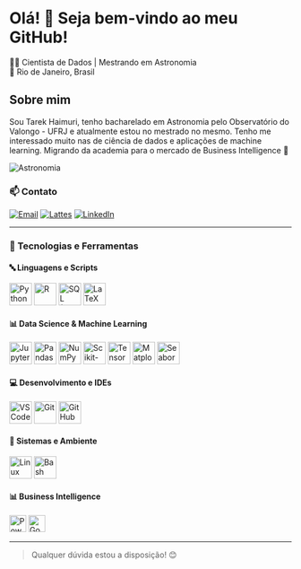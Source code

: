# Olá! 👋 Seja bem-vindo ao meu GitHub!

👨‍🔬 Cientista de Dados | Mestrando em Astronomia  
📍 Rio de Janeiro, Brasil  

## Sobre mim

Sou Tarek Haimuri, tenho bacharelado em Astronomia pelo Observatório do Valongo - UFRJ e atualmente estou no mestrado no mesmo. Tenho me interessado muito nas de ciência de dados e aplicações de machine learning. Migrando da academia para o mercado de Business Intelligence 🚀

![Astronomia](https://media.giphy.com/media/3o7abldj0b3rxrZUxW/giphy.gif)

### 📫 Contato

[![Email](https://img.shields.io/badge/Email-000000?style=for-the-badge&logo=minutemailer&logoColor=white)](tarekhaimuri@hotmail.com)
[![Lattes](https://img.shields.io/badge/Lattes-0072B5?style=for-the-badge&logo=academia&logoColor=white)](http://lattes.cnpq.br/7640180945200107)
[![LinkedIn](https://img.shields.io/badge/LinkedIn-0A66C2?style=for-the-badge&logo=linkedin&logoColor=white)](linkedin.com/in/tarek-haimuri-4024731ab)

---

### 🧰 Tecnologias e Ferramentas

#### 🔤 Linguagens e Scripts
<img src="https://cdn.jsdelivr.net/gh/devicons/devicon/icons/python/python-original.svg" width="40" title="Python"/>
<img src="https://cdn.jsdelivr.net/gh/devicons/devicon/icons/r/r-original.svg" width="40" title="R"/>
<img src="https://cdn.jsdelivr.net/gh/devicons/devicon/icons/mysql/mysql-original.svg" width="40" title="SQL (MySQL)"/>
<img src="https://cdn.jsdelivr.net/gh/devicons/devicon/icons/latex/latex-original.svg" width="40" title="LaTeX"/>

<br/>

#### 📊 Data Science & Machine Learning
<img src="https://cdn.jsdelivr.net/gh/devicons/devicon/icons/jupyter/jupyter-original.svg" width="40" title="Jupyter"/>
<img src="https://cdn.jsdelivr.net/gh/devicons/devicon/icons/pandas/pandas-original.svg" width="40" title="Pandas"/>
<img src="https://cdn.jsdelivr.net/gh/devicons/devicon/icons/numpy/numpy-original.svg" width="40" title="NumPy"/>
<img src="https://cdn.jsdelivr.net/gh/devicons/devicon/icons/scikit-learn/scikit-learn-original.svg" width="40" title="Scikit-learn"/>
<img src="https://cdn.jsdelivr.net/gh/devicons/devicon/icons/tensorflow/tensorflow-original.svg" width="40" title="TensorFlow"/>
<img src="https://cdn.jsdelivr.net/gh/devicons/devicon/icons/matplotlib/matplotlib-original.svg" width="40" title="Matplotlib"/>
<img src="https://cdn.jsdelivr.net/gh/devicons/devicon/icons/seaborn/seaborn-original.svg" width="40" title="Seaborn"/>

<br/>

#### 💻 Desenvolvimento e IDEs
<img src="https://cdn.jsdelivr.net/gh/devicons/devicon/icons/vscode/vscode-original.svg" width="40" title="VS Code"/>
<img src="https://cdn.jsdelivr.net/gh/devicons/devicon/icons/git/git-original.svg" width="40" title="Git"/>
<img src="https://cdn.jsdelivr.net/gh/devicons/devicon/icons/github/github-original.svg" width="40" title="GitHub"/>

<br/>

#### 🐧 Sistemas e Ambiente
<img src="https://cdn.jsdelivr.net/gh/devicons/devicon/icons/linux/linux-original.svg" width="40" title="Linux"/>
<img src="https://cdn.jsdelivr.net/gh/devicons/devicon/icons/bash/bash-original.svg" width="40" title="Bash"/>

<br/>

#### 📊 Business Intelligence
<img src="https://img.shields.io/badge/Power%20BI-F2C811?style=for-the-badge&logo=powerbi&logoColor=black" height="30" title="Power BI"/>
<img src="https://img.shields.io/badge/Google%20Colab-F9AB00?style=for-the-badge&logo=googlecolab&logoColor=white" height="30" title="Google Colab"/>


---

> Qualquer dúvida estou a disposição! 😊

